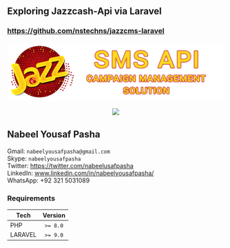 ## Exploring Jazzcash-Api via Laravel

### https://github.com/nstechns/jazzcms-laravel 

![JazzCMS](.github/jazzcash-api.png?raw=true)

<p align="center"><a href="https://laravel.com" target="_blank"><img src="https://raw.githubusercontent.com/laravel/art/master/logo-lockup/5%20SVG/2%20CMYK/1%20Full%20Color/laravel-logolockup-cmyk-red.svg" width="400"></a></p>

## Nabeel Yousaf Pasha
Gmail: `nabeelyousafpasha@gmail.com` <br>
Skype: `nabeelyousafpasha` <br>
Twitter: https://twitter.com/nabeelusafpasha <br>
LinkedIn: www.linkedin.com/in/nabeelyousafpasha/ <br>
WhatsApp: +92 321 5031089 <br>

### Requirements
| Tech        | Version |
| -----       |:-------:|
| PHP         | `>= 8.0` |
| LARAVEL     | `>= 9.0` |
